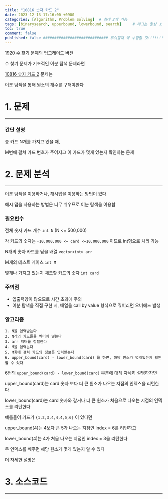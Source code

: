 ```yaml
---
title: "10816 숫자 카드 2"
date: 2023-12-13 17:16:00 +0900
categories: [Algorithm, Problem Solving]  # 최대 2개 가능
tags: [binarysearch, upperbound, lowerbound, search]     # 태그는 항상 소문자로 작성할 것
toc: true
comment: false
published: false ############################# 푸쉬할때 꼭 수정할 것!!!!!!!!!!!!!!!!!!!!!!!!!!!!!!!!
---
```


[1920 수 찾기](https://www.acmicpc.net/problem/1920) 문제의 업그레이드 버전

수 찾기 문제가 기초적인 이분 탐색 문제라면 

[10816 숫자 카드 2](https://www.acmicpc.net/problem/10816) 문제는 

이분 탐색을 통해 원소의 개수를 구해야한다

# 1. 문제
---
### 간단 설명
총 카드 N개를 가지고 있을 때,

M번에 걸쳐 카드 번호가 주어지고 이 카드가 몇개 있는지 확인하는 문제


# 2. 문제 분석
---
이분 탐색을 이용하거나, 해시맵을 이용하는 방법이 있다

해시 맵을 사용하는 방법은 너무 쉬우므로 이분 탐색을 이용함

### 필요변수
전체 숫자 카드 개수 `int N` (N <= 500,000)

각 카드의 숫자는 `-10,000,000 <= card <=10,000,000` 이므로 int형으로 처리 가능

N개의 숫자 카드를 담을 배열 `vector<int> arr`

M개의 테스트 케이스 `int M`

몇개나 가지고 있는지 체크할 카드의 숫자 `int card`

### 주의점
- 입출력양이 많으므로 시간 초과에 주의
- 이분 탐색을 직접 구현 시, 배열을 call by value 형식으로 줘버리면 오버헤드 발생

### 알고리즘
```
1. N을 입력받는다
2. N개의 카드들을 벡터에 넣는다
3. arr 벡터를 정렬한다
4. M을 입력는다
5. M회에 걸쳐 카드의 정보를 입력받는다
6. upper_bound(card) - lower_bound(card) 를 하면, 해당 원소가 몇개있는지 확인할 수 있다
```

6번의 `upper_bound(card) - lower_bound(card)` 부분에 대헤 자세히 설명하자면

upper_bound(card)는 card 숫자 보다 더 큰 원소가 나오는 지점의 인덱스을 리턴한다

lower_bound(card)는 card 숫자와 같거나 더 큰 원소가 처음으로 나오는 지점의 인덱스를 리턴한다

예를들어 카드가 `{1,2,3,4,4,4,5,6}` 이 있다면

upper_bound(4)는 4보다 큰 5가 나오는 지점인 index = 6를 리턴하고

lower_bound(4)는 4가 처음 나오는 지점인 index = 3을 리턴한다

두 인덱스를 빼주면 해당 원소가 몇개 있는지 알 수 있다

더 자세한 설명은 

# 3. 소스코드
---
